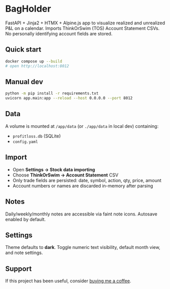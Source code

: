 # BagHolder

FastAPI + Jinja2 + HTMX + Alpine.js app to visualize realized and unrealized P&L on a calendar.
Imports ThinkOrSwim (TOS) Account Statement CSVs. No personally identifying account fields are stored.

## Quick start

```bash
docker compose up --build
# open http://localhost:8012
```

## Manual dev

```bash
python -m pip install -r requirements.txt
uvicorn app.main:app --reload --host 0.0.0.0 --port 8012
```

## Data

A volume is mounted at `/app/data` (or `./app/data` in local dev) containing:
- `profitloss.db` (SQLite)
- `config.yaml`

## Import

- Open **Settings → Stock data importing**
- Choose **ThinkOrSwim → Account Statement** CSV
- Only trade fields are persisted: date, symbol, action, qty, price, amount
- Account numbers or names are discarded in-memory after parsing

## Notes

Daily/weekly/monthly notes are accessible via faint note icons. Autosave enabled by default.

## Settings

Theme defaults to **dark**. Toggle numeric text visibility, default month view, and note settings.

## Support

If this project has been useful, consider [buying me a coffee](https://buymeacoffee.com/crissejdav6).
